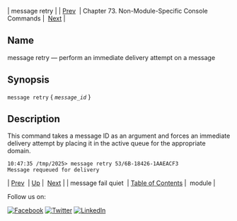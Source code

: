 | message retry |
| [Prev](console_commands.message_fail_quiet.php)  | Chapter 73. Non-Module-Specific Console Commands |  [Next](console_commands.module.php) |

<a name="console_commands.message_retry"></a>
## Name

message retry — perform an immediate delivery attempt on a message

## Synopsis

`message retry` { *`message_id`* }

<a name="idp7296864"></a>
## Description

This command takes a message ID as an argument and forces an immediate delivery attempt by placing it in the active queue for the appropriate domain.

```
10:47:35 /tmp/2025> message retry 53/6B-18426-1AAEACF3
Message requeued for delivery
```

| [Prev](console_commands.message_fail_quiet.php)  | [Up](console.cmds.ref.php) |  [Next](console_commands.module.php) |
| message fail quiet  | [Table of Contents](index.php) |  module |

Follow us on:

[![Facebook](https://support.messagesystems.com/images/icon-facebook.png)](http://www.facebook.com/messagesystems) [![Twitter](https://support.messagesystems.com/images/icon-twitter.png)](http://twitter.com/#!/MessageSystems) [![LinkedIn](https://support.messagesystems.com/images/icon-linkedin.png)](http://www.linkedin.com/company/message-systems)